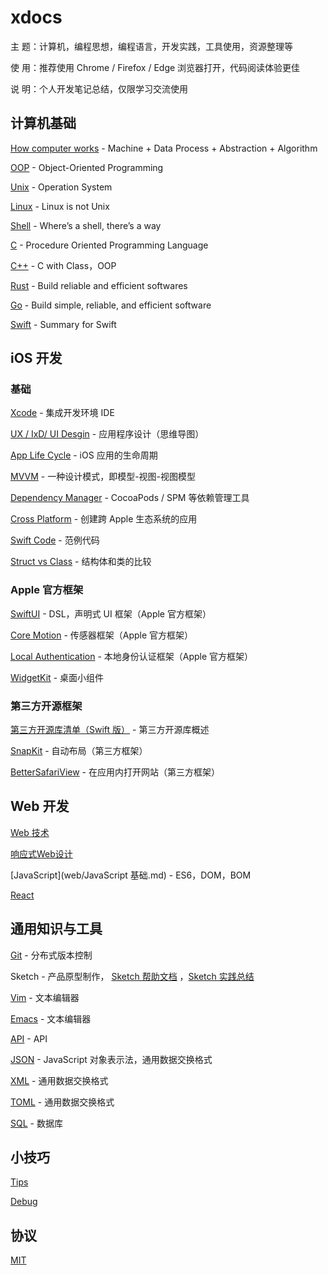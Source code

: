 # xdocs



主	题：计算机，编程思想，编程语言，开发实践，工具使用，资源整理等

使	用：推荐使用 Chrome / Firefox / Edge 浏览器打开，代码阅读体验更佳

说	明：个人开发笔记总结，仅限学习交流使用



## 计算机基础

[How computer works](general/how-computer-works.md) - Machine + Data Process + Abstraction + Algorithm

[OOP](general/oop.md) - Object-Oriented Programming

[Unix](os/unix.md)	- Operation System

[Linux](os/linux.md)	- Linux is not Unix

[Shell](os/shell.md)  - Where’s a shell, there’s a way

[C](c/C语言由源代码生成可执行文件的过程.md) - Procedure Oriented Programming Language

[C++](cpp/cpp.md) - C with Class，OOP

[Rust](rust/rust.md)  - Build reliable and efficient softwares

[Go](golang/golang.md) - Build simple, reliable, and efficient software

[Swift](swift/swift_zh.md) - Summary for Swift



## iOS 开发

### 基础

[Xcode](swift/xcode.md) - 集成开发环境 IDE

[UX / IxD/ UI Desgin](images/APPDesign.png) - 应用程序设计（思维导图）

[App Life Cycle](swift/appLifeCycle.md)	- iOS 应用的生命周期

[MVVM](swift/mvvm.md) - 一种设计模式，即模型-视图-视图模型

[Dependency Manager](swift/dependencyManager.md)	- CocoaPods / SPM 等依赖管理工具

[Cross Platform](swift/crossplatform.md) - 创建跨 Apple 生态系统的应用

[Swift Code](swift/code.md) - 范例代码

[Struct vs Class](swift/struct_class.md) - 结构体和类的比较



### Apple 官方框架

[SwiftUI](swift/swiftui.md)	- DSL，声明式 UI 框架（Apple 官方框架）

[Core Motion](swift/cm.md) - 传感器框架（Apple 官方框架）

[Local Authentication](swift/la.md) - 本地身份认证框架（Apple 官方框架）

[WidgetKit](swift/widgets.md) - 桌面小组件



### 第三方开源框架

[第三方开源库清单（Swift 版）](swift/thirdPartyForSwift.md) - 第三方开源库概述

[SnapKit](swift/snapkit.md) - 自动布局（第三方框架）

[BetterSafariView](swift/BetterSafariView.md) - 在应用内打开网站（第三方框架）





## Web 开发

[Web 技术](web/WebTechnologies.md)

[响应式Web设计](web/响应式Web设计.md)

[JavaScript](web/JavaScript 基础.md) - ES6，DOM，BOM

[React](web/react.md)



## 通用知识与工具

[Git](general/git.md) - 分布式版本控制

Sketch - 产品原型制作， [Sketch 帮助文档](https://www.sketch.com/docs/) ，[Sketch 实践总结](general/sketch.md)

[Vim](general/vim.md) - 文本编辑器

[Emacs](general/emacs.md) - 文本编辑器

[API](general/api.md) - API

[JSON](general/json.md) - JavaScript 对象表示法，通用数据交换格式

[XML](general/xml.md) - 通用数据交换格式

[TOML](general/toml.md)	- 通用数据交换格式

[SQL](general/sql.md) - 数据库



## 小技巧

[Tips](tips/tips.md)

[Debug](swift/debugSwift.md)



## 协议

[MIT](LICENSE)

